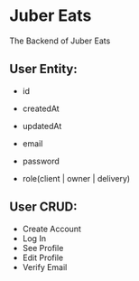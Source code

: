 # Juber Eats

The Backend of Juber Eats

## User Entity:

- id
- createdAt
- updatedAt

- email
- password
- role(client | owner | delivery)

## User CRUD:

- Create Account
- Log In
- See Profile
- Edit Profile
- Verify Email

